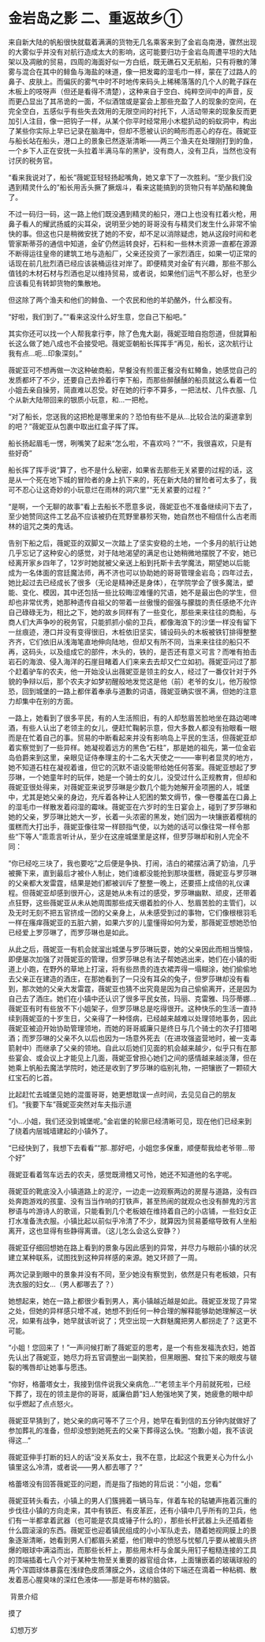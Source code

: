 # 金岩岛之影 二、重返故乡①

来自新大陆的帆船很快就载着满满的货物无几名乘客来到了金岩岛南港，骤然出现的大雾似乎并没有对航行造成太大的影响，这可能要归功于金岩岛周遭平坦的大陆架以及凋敝的贸易，四周的海面好似一方白纸，既无礁石又无航船，只有将散的薄雾与混合在其中的鲱鱼与海盐的味道，像一把发霉的湿毛巾一样，蒙在了过路人的鼻子、皮肤上。而偏灰的雾气中时不时地传来码头上稀稀落落的几个人的靴子踩在木板上的吱呀声（但还是看得不清楚），这种来自于空白、纯粹空间中的声音，反而更凸显出了其吊诡的一面，不似酒馆或是宴会上那些充盈了人的现象的空间，在完全空白，五感似乎有些失去效用的无限空间的衬托下，人活动带来的现象反而更加引人注目，像一把钩子一样，从某个你平时经常用小木棍扒动的蚂蚁洞中，构出了某些你实际上早已记录在脑海中，但却不愿被认识的畸形而恶心的存在。薇妮亚与船长站在船头，港口上的景象已然逐渐清晰——两三个渔夫在处理刚打到的鱼，一个乡下人正在安抚一头拉着半满马车的黑驴，没有商人，没有卫兵，当然也没有讨厌的税务官。

“看来我说对了，船长”薇妮亚轻轻扬起嘴角，她又拿下了一次胜利。“至少我们没遇到精灵什么的”船长用舌头撅了撅烟斗，看来这能搞到的货物只有羊奶酪和腌鱼了。

不过一码归一码，这一路上他们既没遇到精灵的船只，港口上也没有扛着火枪，用鼻子看人的耀武扬威的尖耳朵，说明至少她的哥哥没有与精灵们发生什么非常不愉快的事。但这也只是稍微安抚了她的不安，却不足以消除疑虑，她从这段时间和老管家斯蒂芬的通信中知道，金矿仍然运转良好，石料和一些林木资源一直都在源源不断得运往皇帝的建筑工地与造船厂，父亲还投资了一家烈酒庄，如果一切正常的话现在前几批烈酒已经应该装桶运往对岸了。即便精灵对金矿有兴趣，那些不那么值钱的木材石材与烈酒也足以维持贸易，或者说，如果他们运气不那么好，也至少应该看见有转卸货物的集散地。

但这除了两个渔夫和他们的鲱鱼、一个农民和他的羊奶酪外，什么都没有。 

“好啦，我们到了。”“看来这没什么好生意，您自己下船吧。”

其实你还可以找一个人帮我拿行李，除了色鬼大副，薇妮亚暗自抱怨道，但就算船长这么做了她八成也不会接受吧。薇妮亚朝船长挥挥手“再见，船长，这次航行让我有点…呃…印象深刻。”

薇妮亚可不想再做一次这种破商船，早餐没有煎蛋正餐没有虹鳟鱼，她感觉自己的发质都坏了不少，还要自己去拎着行李下船，而那些醉醺醺的船员就这么看着一位小姐去亲自操劳，简直难以忍受。好在她的行李不算多，一把法杖、几件衣服、几个从新大陆带回来的银质小玩意，和…一把枪。

“对了船长，您送我的这把枪是哪里来的？恐怕有些不是从…比较合法的渠道拿到的吧？”薇妮亚从包裹中取出红盒子挥了挥。

船长扬起眉毛一愣，咧嘴笑了起来“怎么啦，不喜欢吗？”“不，我很喜欢，只是有些好奇”

船长挥了挥手说“算了，也不是什么秘密，如果省去那些无关紧要的过程的话，这是从一个死在地下城的冒险者的身上扒下来的，死在新大陆的冒险者可太多了，我可不忍心让这奇妙的小玩意烂在雨林的洞穴里”“无关紧要的过程？”

“是啊，一个无聊的故事”看上去船长不愿意多说，薇妮亚也不准备继续问下去了，至少她赞同这件工艺品不应该被扔在荒野里暴殄天物，她自然也不相信什么古老雨林的诅咒之类的鬼话。

告别下船之后，薇妮亚的双脚又一次踏上了坚实安稳的土地，一个多月的航行让她几乎忘记了这种安心的感觉，对于陆地渴望的满足也让她稍微地摆脱了不安，她已经离开家乡四年了，12岁时她就被父亲送上船到托斯卡去学魔法，期望她以后能成为一名体面的宫廷魔法师，再不济也可以协助她的哥哥管理金岩岛；四年过去，她比起过去已经成长了很多（无论是精神还是身体），在学院学会了很多魔法，塑能、变化、模因，其中还包括一些比较晦涩难懂的咒语，她不是最出色的学生，但却也非常优秀，她那种遗传自祖父的带着一丝傲慢的倔强与朦胧的责任感绝不允许自己碌碌无为，相比之下，她的故乡同样有了一些变化，那些来来往往的商船，与商人们大声争吵的税务官，只能抓抓小偷的卫兵，都像海浪下的沙堡一样没有留下一丝痕迹，港口并没有变得很旧，木桩依旧坚实，铺设码头的木板被铁钉排得整整齐齐，它们依旧从浅海笔直地伸向陆地，但却又有所不同，当来来往往的船只不再，这码头，以及组成它的部件，木头的，铁的，是否还有意义可言？而唯有拍击岩石的海浪、侵入海洋的石崖目睹着人们来来去去却又伫立如初。薇妮亚问过了那个赶着驴车的农夫，他一开始没认出薇妮亚是领主的女人，经过了一番仅针对于外貌的争辩以后，那个农夫才如梦初醒般地发觉这是他（前）老爷的女儿，他万般惊恐，回到城堡的一路上都伴着奉承与道歉的词语，薇妮亚确实很不满，但她的注意力却集中在别的方面。

一路上，她看到了很多平民，有的人生活照旧，有的人却愁眉苦脸地坐在路边喝啤酒，有些人认出了老领主的女儿，便赶忙鞠躬示意，但大多数人都没有抬眼看一眼而是在忙着自己的事。贸易的中断看起来并没有影响岛上平民的生活，但薇妮亚却着实察觉到了一些异样。她凝视着远方的黑色“石柱”，那是她的祖先，第一位金岩岛伯爵来到这里，亲眼见证侍奉理主的十二名大天使之一——审判者显灵的地方，她不知道石柱在凝视着谁，但它的沉默不语没能带给她任何答案。薇妮亚想起了罗莎琳，一个她童年时的玩伴，她是一个骑士的女儿，没受过什么正规教育，但却和薇妮亚很处得来，对薇妮亚来说罗莎琳是少数几个能为她解开金项圈的人，城堡中，尤其是她父亲的身边，充斥着各种让人犯困的繁文缛节，像一卷覆盖在口鼻上的湿毛巾一样散发着闷湿的霉味。薇妮亚在六岁时的生日宴会上，碰到了罗莎琳和她的父亲，罗莎琳比她大一岁，长着一头浓密的黑发，她们因为一块镶嵌着樱桃的蛋糕而大打出手，薇妮亚像往常一样颐指气使，以为她的话可以像往常一样令那些“下等人”乖乖言听计从，至少在这座城堡里是这样，但罗莎琳却和别人完全不同：

“你已经吃三块了，我也要吃”之后便是争执、打闹，洁白的裙摆沾满了奶油，几乎被撕下来，直到最后才被仆人制止，她们谁都没能抢到那块蛋糕，薇妮亚与罗莎琳的父亲都大发雷霆，结果是她们都被训斥了整整一晚上，还要搭上成倍的礼仪课程。但薇妮亚却感到很开心，这是她从未有过的感受，罗莎琳幽默、顽皮，还带着点狂野，这些薇妮亚从未从她周围那些成天绷着脸的仆人、愁眉苦脸的主管们，以及无时无刻不把五官挤成一团的父亲身上，从未感受到过的事物，它们像根根羽毛一样在瘙痒薇妮亚的五脏六腑，如果六岁的儿童懂得如何为爱，那薇妮亚想她恐怕已经爱上罗莎琳了，而罗莎琳也是如此。

从此之后，薇妮亚一有机会就溜出城堡与罗莎琳玩耍，她的父亲因此而相当懊恼，即便屡次加强了对薇妮亚的管理，但罗莎琳总有法子帮她逃出来，她们在小镇的街道上小跑，在野外的草地上打滚，将有些昂贵的连衣裙弄得一塌糊涂，她们偷偷地去父亲正在建造的酒庄，在那她看到了一只没有耳朵的兔子，但罗莎琳却没有看到，那次她的父亲大发雷霆，薇妮亚也猜不出究竟是因为自己偷偷离开，还是因为自己去了酒庄。她们在小镇中还认识了很多平民女孩，玛丽、克雷雅、玛莎蒂娜…薇妮亚有时有些放不下小姐架子，但罗莎琳总是吃得很开。这种快乐的生活一直持续到薇妮亚的十岁生日，父亲得了一种怪病，已经越来越难以处理领地事务，因此薇妮亚被迫开始协助管理领地，而她的哥哥威廉只是终日与几个骑士的次子打猎喝酒；而罗莎琳的父亲不久以后也因为一场意外死去（在进攻强盗营地时，被一支毒箭射中）而继承了父亲的领地。自此以后她们见面的机会越来越少，似乎只有在那些宴会、或会议上才能见上几面，薇妮亚曾担心她们之间的感情越来越淡薄，但在她乘上帆船去魔法学院时，她还是收到了罗莎琳的临别礼物，一把镶嵌了一颗硕大红宝石的匕首。

比起赶忙去城堡见她的混蛋哥哥，她更想耽误一点时间，去见见自己的朋友们。“我要下车”薇妮亚突然对车夫指示道

“小…小姐，我们还没到城堡呢。”金岩堡的轮廓已经清晰可见，现在他们已经来到了绕着内层城墙建起的小镇外了。

“已经快到了，我想下去看看”“那..那好吧，小姐您多保重，顺便帮我给老爷带…带个好”

薇妮亚看着驾车远去的农夫，感觉既滑稽又可怜，她还不知道他的名字呢。 

薇妮亚的靴底没入小镇道路上的泥泞，一边走一边观察两边的房屋与道路，没有四处奔跑游戏的孩童、没有当当作响的打铁声，甚至热闹的就观众也没有醉鬼的污言秽语与吟游诗人的歌谣，只能看到几个老板娘在维持着自己的小店铺，一些妇女正打水准备洗衣服。小镇比起以前似乎冷清了不少，就算因为贸易萎缩导致有人坐船离开，这也显得有些静得离谱。（这儿怎么会这么安静？）

薇妮亚仔细回想她在路上看到的景象与因此感到的异常，并尽力与眼前小镇的状况建立某种联系，试图找到这种异样感的来源。她又环顾了一周。

两次记录到眼中的景象并没有不同，至少她没有察觉到，依然是只有老板娘，只有洗衣服的妇女…（男人都哪去了？）

她想起来，她在一路上都很少看到男人，离小镇越近越是如此。薇妮亚发现了异常之处，但她的异样感只增不减，她想不到任何一种合理的解释能够助她理解这一状况，如果有战争，她早就该听说了；凭空出现一大群魅魔把男人都拐走了？这更不可能。

“小姐！您回来了！”一声问候打断了薇妮亚的思考，是一个有些发福洗衣妇，她首先认出了薇妮亚，她尽力将五官调整出一副笑脸，但黑眼圈、耷拉下来的眼皮与皲裂的嘴唇却让她事与愿违。

“你好，格蕾塔女士，我接到信件说我父亲病危…”“老领主半个月前就死啦，已经下葬了，现在的领主是你的哥哥，威廉伯爵”妇人勉强地笑了笑，她疲惫的眼中却似乎燃起了点点怒火。

薇妮亚早猜到了，她父亲的病可等不了三个月，她早在看到信的五分钟内就做好了参加葬礼的准备，但却没想到她死去的父亲下葬得这么快。“抱歉小姐，我不该说得这…”

薇妮亚伸手打断的妇人的话“没关系女士，我不在意，比起这个我更关心为什么小镇里这么冷清，或者说——男人都去哪了？”

格蕾塔没有回答薇妮亚的问题，而是指了指她的背后说：“小姐，您看”

薇妮亚转头看去，小镇上的男人们簇拥着一辆马车，伴着车轮的轱辘声拖着沉重的步伐往小镇的方向走来，其中有铁匠、有皮革匠，还有小镇中几乎所有的卫兵，他们有一半都拿着武器（也可能是农具或锤子什么的），那些长杆武器上头还插着些什么圆滚滚的东西。薇妮亚也迎着镇民组成的小小军队走去，随着她视网膜上的景象逐渐清晰，她看到男人们都眉头紧蹙，他们眼中的愤怒与忧郁几乎要从被眉头挤爆的眼球中满溢而出，而那些长杆上，那些用木杆与金属头用钉子粗糙连接的工具的顶端插着七八个对于某种生物至关重要的器官组合体，上面镶嵌着的玻璃球般的两个浑圆球体暴露在浅绿色皮质薄膜之外，这组合体的下端还在滴着一种粘稠、散发着恶心腥臭味的深红色液体——那是哥布林的脑袋。

 背景介绍

摸了 

 幻想万岁

